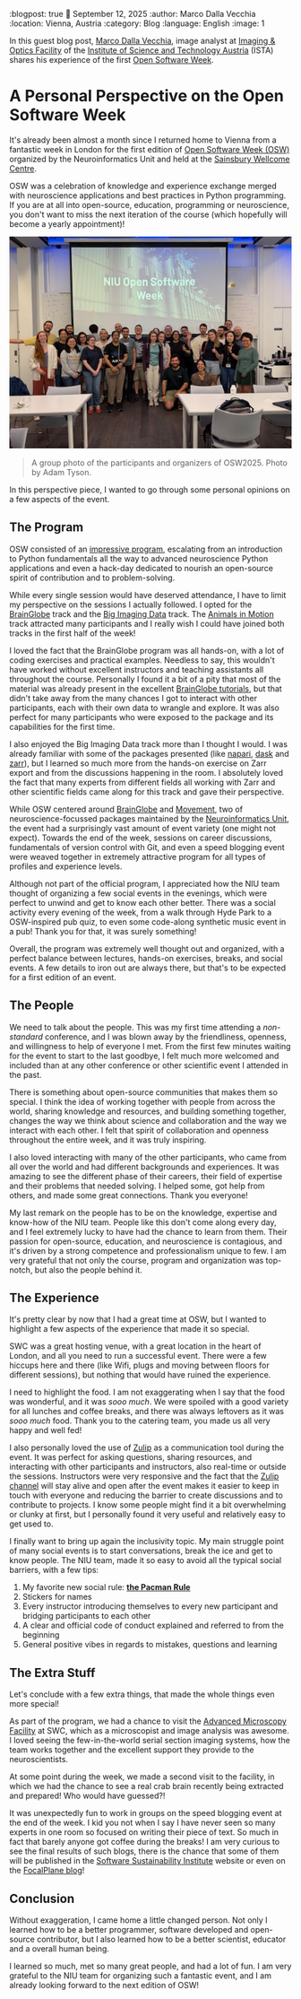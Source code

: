 :blogpost: true
:date: September 12, 2025
:author: Marco Dalla Vecchia
:location: Vienna, Austria
:category: Blog
:language: English
:image: 1

In this guest blog post, [Marco Dalla Vecchia](https://bsky.app/profile/marcodv.bsky.social), image analyst at [Imaging & Optics Facility](https://iof.pages.ist.ac.at/) of the [Institute of Science and Technology Austria](https://ista.ac.at/en/home/) (ISTA) shares his experience of the first [Open Software Week](/open-software-summer-school/index).

# A Personal Perspective on the Open Software Week
It's already been almost a month since I returned home to Vienna from a fantastic week in London for the first edition of [Open Software Week (OSW)](/open-software-summer-school/index) organized by the Neuroinformatics Unit and held at the [Sainsbury Wellcome Centre](https://www.sainsburywellcome.org/).

OSW was a celebration of knowledge and experience exchange merged with neuroscience applications and best practices in Python programming. If you are at all into open-source, education, programming or neuroscience, you don't want to miss the next iteration of the course (which hopefully will become a yearly appointment)!

![](/_static/osw_images/OSW_2025.jpg)
> A group photo of the participants and organizers of OSW2025. Photo by Adam Tyson.

In this perspective piece, I wanted to go through some personal opinions on a few aspects of the event.

## The Program
OSW consisted of an [impressive program](/open-software-summer-school/2025/index), escalating from an introduction to Python fundamentals all the way to advanced neuroscience Python applications and even a hack-day dedicated to nourish an open-source spirit of contribution and to problem-solving.

While every single session would have deserved attendance, I have to limit my perspective on the sessions I actually followed. I opted for the [BrainGlobe](/open-software-summer-school/2025/brainglobe) track and the [Big Imaging Data](/open-software-summer-school/2025/big-imaging-data) track. The [Animals in Motion](/open-software-summer-school/2025/animals-in-motion) track attracted many participants and I really wish I could have joined both tracks in the first half of the week!

I loved the fact that the BrainGlobe program was all hands-on, with a lot of coding exercises and practical examples. Needless to say, this wouldn't have worked without excellent instructors and teaching assistants all throughout the course. Personally I found it a bit of a pity that most of the material was already present in the excellent [BrainGlobe tutorials](https://brainglobe.info/tutorials/), but that didn't take away from the many chances I got to interact with other participants, each with their own data to wrangle and explore. It was also perfect for many participants who were exposed to the package and its capabilities for the first time.

I also enjoyed the Big Imaging Data track more than I thought I would. I was already familiar with some of the packages presented (like [napari](https://napari.org/), [dask](https://dask.org/) and [zarr](https://zarr.readthedocs.io/en/stable/)), but I learned so much more from the hands-on exercise on Zarr export and from the discussions happening in the room. I absolutely loved the fact that many experts from different fields all working with Zarr and other scientific fields came along for this track and gave their perspective.

While OSW centered around [BrainGlobe](https://brainglobe.info/) and [Movement](https://movement.neuroinformatics.dev/index.html), two of neuroscience-focussed packages maintained by the [Neuroinformatics Unit](https://neuroinformatics.dev/), the event had a surprisingly vast amount of event variety (one might not expect). Towards the end of the week, sessions on career discussions, fundamentals of version control with Git, and even a speed blogging event were weaved together in extremely attractive program for all types of profiles and experience levels.

Although not part of the official program, I appreciated how the NIU team thought of organizing a few social events in the evenings, which were perfect to unwind and get to know each other better. There was a social activity every evening of the week, from a walk through Hyde Park to a OSW-inspired pub quiz, to even some code-along synthetic music event in a pub! Thank you for that, it was surely something!

Overall, the program was extremely well thought out and organized, with a perfect balance between lectures, hands-on exercises, breaks, and social events. A few details to iron out are always there, but that's to be expected for a first edition of an event.

## The People
We need to talk about the people. This was my first time attending a *non-standard* conference, and I was blown away by the friendliness, openness, and willingness to help of everyone I met. From the first few minutes waiting for the event to start to the last goodbye, I felt much more welcomed and included than at any other conference or other scientific event I attended in the past.

There is something about open-source communities that makes them so special. I think the idea of working together with people from across the world, sharing knowledge and resources, and building something together, changes the way we think about science and collaboration and the way we interact with each other. I felt that spirit of collaboration and openness throughout the entire week, and it was truly inspiring.

I also loved interacting with many of the other participants, who came from all over the world and had different backgrounds and experiences. It was amazing to see the different phase of their careers, their field of expertise and their problems that needed solving. I helped some, got help from others, and made some great connections. Thank you everyone!

My last remark on the people has to be on the knowledge, expertise and know-how of the NIU team. People like this don't come along every day, and I feel extremely lucky to have had the chance to learn from them. Their passion for open-source, education, and neuroscience is contagious, and it's driven by a strong competence and professionalism unique to few. I am very grateful that not only the course, program and organization was top-notch, but also the people behind it.

## The Experience
It's pretty clear by now that I had a great time at OSW, but I wanted to highlight a few aspects of the experience that made it so special.

SWC was a great hosting venue, with a great location in the heart of London, and all you need to run a successful event. There were a few hiccups here and there (like Wifi, plugs and moving between floors for different sessions), but nothing that would have ruined the experience.

I need to highlight the food. I am not exaggerating when I say that the food was wonderful, and it was _sooo much_. We were spoiled with a good variety for all lunches and coffee breaks, and there was always leftovers as it was _sooo much_ food. Thank you to the catering team, you made us all very happy and well fed!

I also personally loved the use of [Zulip](https://zulip.com/) as a communication tool during the event. It was perfect for asking questions, sharing resources, and interacting with other participants and instructors, also real-time or outside the sessions. Instructors were very responsive and the fact that the [Zulip channel](https://neuroinformatics.zulipchat.com/) will stay alive and open after the event makes it easier to keep in touch with everyone and reducing the barrier to create discussions and to contribute to projects. I know some people might find it a bit overwhelming or clunky at first, but I personally found it very useful and relatively easy to get used to.

I finally want to bring up again the inclusivity topic. My main struggle point of many social events is to start conversations, break the ice and get to know people. The NIU team, made it so easy to avoid all the typical social barriers, with a few tips:

1. My favorite new social rule: [**the Pacman Rule**](https://psychsafety.com/the-pac-man-rule/)
2. Stickers for names
3. Every instructor introducing themselves to every new participant and bridging participants to each other
4. A clear and official code of conduct explained and referred to from the beginning
5. General positive vibes in regards to mistakes, questions and learning

## The Extra Stuff
Let's conclude with a few extra things, that made the whole things even more special!

As part of the program, we had a chance to visit the [Advanced Microscopy Facility](https://swcmicroscopy.com/) at SWC, which as a microscopist and image analysis was awesome. I loved seeing the few-in-the-world serial section imaging systems, how the team works together and the excellent support they provide to the neuroscientists.

At some point during the week, we made a second visit to the facility, in which we had the chance to see a real crab brain recently being extracted and prepared! Who would have guessed?!

It was unexpectedly fun to work in groups on the speed blogging event at the end of the week. I kid you not when I say I have never seen so many experts in one room so focused on writing their piece of text. So much in fact that barely anyone got coffee during the breaks! I am very curious to see the final results of such blogs, there is the chance that some of them will be published in the [Software Sustainability Institute](https://www.software.ac.uk/) website or even on the [FocalPlane blog](https://focalplane.biologists.com/)!

## Conclusion
Without exaggeration, I came home a little changed person. Not only I learned how to be a better programmer, software developed and open-source contributor, but I also learned how to be a better scientist, educator and a overall human being.

I learned so much, met so many great people, and had a lot of fun. I am very grateful to the NIU team for organizing such a fantastic event, and I am already looking forward to the next edition of OSW!